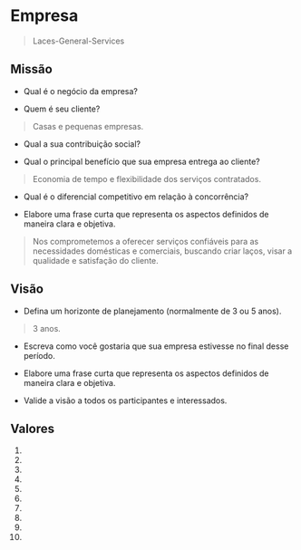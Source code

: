 # Empresa
> Laces-General-Services

## Missão
* Qual é o negócio da empresa?
>

* Quem é seu cliente?
> Casas e pequenas empresas.

* Qual a sua contribuição social?
>

* Qual o principal benefício que sua empresa entrega ao cliente?
> Economia de tempo e flexibilidade dos serviços contratados.

* Qual é o diferencial competitivo em relação à concorrência?
>
* Elabore uma frase curta que representa os aspectos definidos de maneira clara e objetiva.
  
> Nos comprometemos a oferecer serviços confiáveis para as necessidades domésticas e comerciais, buscando criar laços, visar a qualidade e satisfação do cliente.

## Visão
* Defina um horizonte de planejamento (normalmente de 3 ou 5 anos).
> 3 anos.

* Escreva como você gostaria que sua empresa estivesse no final desse período.
>

* Elabore uma frase curta que representa os aspectos definidos de maneira clara e objetiva.
>

* Valide a visão a todos os participantes e interessados.
>

## Valores
1. 
2. 
3. 
4. 
5. 
6. 
7.
8. 
9.
10.
